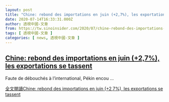 ```yaml
---
layout: post
title: "Chine: rebond des importations en juin (+2,7%), les exportations se tassent"
date: 2020-07-14T16:33:31.000Z
author: 透視中國-文章
from: https://tw.sinoinsider.com/2020/07/chine-rebond-des-importations-en-juin-27-les-exportations-se-tassent/
tags: [ 透視中國-文章 ]
categories: [ news, 透視中國-文章 ]
---
```

<!--1594744411000-->
[Chine: rebond des importations en juin (+2,7%), les exportations se tassent](https://tw.sinoinsider.com/2020/07/chine-rebond-des-importations-en-juin-27-les-exportations-se-tassent/)
------

<div>
Faute de débouchés à l&#8217;international, Pékin encou ... <p class="read-more-container"><a title="Chine: rebond des importations en juin (+2,7%), les exportations se tassent" class="read-more button" href="https://tw.sinoinsider.com/2020/07/chine-rebond-des-importations-en-juin-27-les-exportations-se-tassent/#more-9399">全文閱讀<span class="screen-reader-text">Chine: rebond des importations en juin (+2,7%), les exportations se tassent</span></a></p>
</div>
